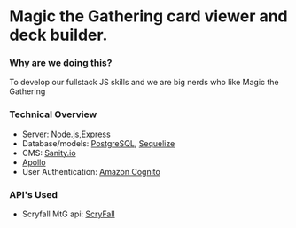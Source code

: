 # Magic the Gathering card viewer and deck builder.

### Why are we doing this?

To develop our fullstack JS skills and we are big nerds who like Magic the Gathering

### Technical Overview

- Server: [Node.js](https://nodejs.org/dist/latest-v12.x/docs/api/),[Express](https://expressjs.com/)
- Database/models: [PostgreSQL](http://www.postgresql.org/), [Sequelize](https://sequelize.org/v5/manual/migrations.html)
- CMS: [Sanity.io](https://www.sanity.io/)
- [Apollo](https://www.apollographql.com/)
- User Authentication: [Amazon Cognito](https://aws.amazon.com/cognito/)

### API's Used

- Scryfall MtG api: [ScryFall](https://scryfall.com/docs/api)
